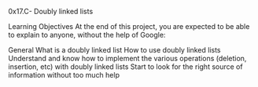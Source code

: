 0x17.C- Doubly linked lists

Learning Objectives At the end of this project, you are expected to be able to explain to anyone, without the help of Google:

General What is a doubly linked list How to use doubly linked lists Understand and know how to implement the various operations (deletion, insertion, etc) with doubly linked lists Start to look for the right source of information without too much help
